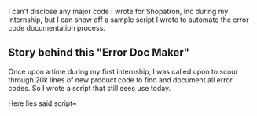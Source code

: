 I can't disclose any major code I wrote for Shopatron, Inc during my internship, but I can show off a sample script I wrote to automate the error code documentation process.

## Story behind this "Error Doc Maker"

Once upon a time during my first internship, I was called upon to scour through 20k lines of new product code to find and document all error codes. So I wrote a script that still sees use today.

Here lies said script~
